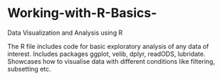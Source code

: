 # Working-with-R-Basics-
Data Visualization and Analysis using R

The R file includes code for basic exploratory analysis of any data of interest.
Includes packages ggplot, velib, dplyr, readODS, lubridate.
Showcases how to visualise data with different conditions like filtering, subsetting etc.
